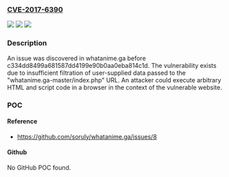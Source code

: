 ### [CVE-2017-6390](https://cve.mitre.org/cgi-bin/cvename.cgi?name=CVE-2017-6390)
![](https://img.shields.io/static/v1?label=Product&message=n%2Fa&color=blue)
![](https://img.shields.io/static/v1?label=Version&message=n%2Fa&color=blue)
![](https://img.shields.io/static/v1?label=Vulnerability&message=n%2Fa&color=brighgreen)

### Description

An issue was discovered in whatanime.ga before c334dd8499a681587dd4199e90b0aa0eba814c1d. The vulnerability exists due to insufficient filtration of user-supplied data passed to the "whatanime.ga-master/index.php" URL. An attacker could execute arbitrary HTML and script code in a browser in the context of the vulnerable website.

### POC

#### Reference
- https://github.com/soruly/whatanime.ga/issues/8

#### Github
No GitHub POC found.

